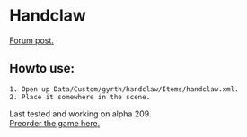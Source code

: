 # Handclaw
[Forum post.](http://forums.wolfire.com/viewtopic.php?f=16&t=15612)  
## Howto use:  
	1. Open up Data/Custom/gyrth/handclaw/Items/handclaw.xml.  
	2. Place it somewhere in the scene.  
	
Last tested and working on alpha 209.  
[Preorder the game here.](http://www.wolfire.com/overgrowth)
